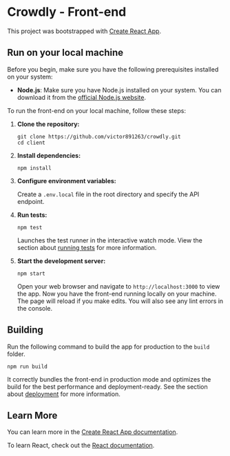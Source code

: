 # Crowdly - Front-end

This project was bootstrapped with [Create React App](https://github.com/facebook/create-react-app).

## Run on your local machine

Before you begin, make sure you have the following prerequisites installed on your system:

- **Node.js**: Make sure you have Node.js installed on your system. You can download it from the [official Node.js website](https://nodejs.org/).

To run the front-end on your local machine, follow these steps:

1. **Clone the repository:**

    ```
    git clone https://github.com/victor891263/crowdly.git
    cd client
    ```

2. **Install dependencies:**

    ```
    npm install
    ```

3. **Configure environment variables:**

    Create a `.env.local` file in the root directory and specify the API endpoint.

4. **Run tests:**

    ```
    npm test
    ```

    Launches the test runner in the interactive watch mode. View the section about [running tests](https://facebook.github.io/create-react-app/docs/running-tests) for more information.

5. **Start the development server:**

    ```
    npm start
    ```

    Open your web browser and navigate to `http://localhost:3000` to view the app. Now you have the front-end running locally on your machine. The page will reload if you make edits. You will also see any lint errors in the console.

## Building

Run the following command to build the app for production to the `build` folder.

```
npm run build
```

It correctly bundles the front-end in production mode and optimizes the build for the best performance and deployment-ready. See the section about [deployment](https://facebook.github.io/create-react-app/docs/deployment) for more information.

## Learn More

You can learn more in the [Create React App documentation](https://facebook.github.io/create-react-app/docs/getting-started).

To learn React, check out the [React documentation](https://reactjs.org/).